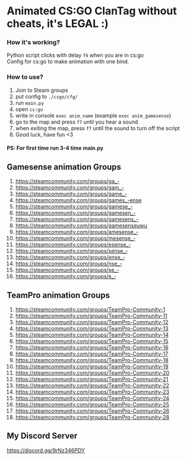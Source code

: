 # Animated CS:GO ClanTag without cheats, it's LEGAL :)

### How it's working?
Python script clicks with delay ```f6``` when you are in cs:go <br/>
Config for cs:go to make animation with one bind.

### How to use?
1. Join to Steam groups
2. put config to ```./csgo/cfg/```
3. run ```main.py```
4. open ```cs:go```
5. write in console ```exec anim_name``` (example ```exec anim_gamesense```)
6. go to the map and press ```f7``` until you hear a sound
7. when exiting the map, press ```f7``` until the sound to turn off the script
8. Good luck, have fun <3 <br/>
<h4>PS: For first time run 3-4 time main.py<h4/>

## Gamesense animation Groups
 1. https://steamcommunity.com/groups/ga_-
 2. https://steamcommunity.com/groups/gam_-
 3. https://steamcommunity.com/groups/game_-
 4. https://steamcommunity.com/groups/games_-ense
 5. https://steamcommunity.com/groups/gamese_-
 6. https://steamcommunity.com/groups/gamesen_-
 7. https://steamcommunity.com/groups/gamesens_-
 8. https://steamcommunity.com/groups/gamesenseuwu
 9. https://steamcommunity.com/groups/amesense_-
 10. https://steamcommunity.com/groups/mesense_-
 11. https://steamcommunity.com/groups/esense_-
 12. https://steamcommunity.com/groups/sense_-
 13. https://steamcommunity.com/groups/ense_-
 14. https://steamcommunity.com/groups/nse_-
 15. https://steamcommunity.com/groups/se_-
 16. https://steamcommunity.com/groups/e_-

## TeamPro animation Groups
1. https://steamcommunity.com/groups/TeamPro-Community-1
2. https://steamcommunity.com/groups/TeamPro-Community-11
3. https://steamcommunity.com/groups/TeamPro-Community-12 
4. https://steamcommunity.com/groups/TeamPro-Community-13
5. https://steamcommunity.com/groups/TeamPro-Community-14
6. https://steamcommunity.com/groups/TeamPro-Community-15
7. https://steamcommunity.com/groups/TeamPro-Community-16
8. https://steamcommunity.com/groups/TeamPro-Community-17
9. https://steamcommunity.com/groups/TeamPro-Community-18
10. https://steamcommunity.com/groups/TeamPro-Community-19
11. https://steamcommunity.com/groups/TeamPro-Community-20
12. https://steamcommunity.com/groups/TeamPro-Community-21
13. https://steamcommunity.com/groups/TeamPro-Community-22
14. https://steamcommunity.com/groups/TeamPro-Community-23
15. https://steamcommunity.com/groups/TeamPro-Community-24
16. https://steamcommunity.com/groups/TeamPro-Community-25
17. https://steamcommunity.com/groups/TeamPro-Community-26
18. https://steamcommunity.com/groups/TeamPro-Community-28

## My Discord Server
https://discord.gg/9rNz346PDY
